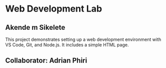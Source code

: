 # Web Development Lab
## Akende m Sikelete
This project demonstrates setting up a web development environment with VS Code, Git, and Node.js. It includes a simple HTML page.
## Collaborator: Adrian Phiri
